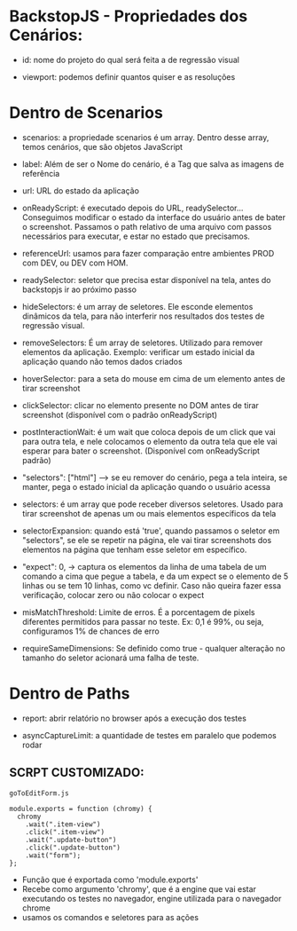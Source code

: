 # BackstopJS - Propriedades dos Cenários:

* id: nome do projeto do qual será feita a de regressão visual

* viewport: podemos definir quantos quiser e as resoluções


# Dentro de Scenarios

* scenarios: a propriedade scenarios é um array. Dentro desse array, temos cenários, que são objetos JavaScript

* label: Além de ser o Nome do cenário, é a Tag que salva as imagens de referência

* url: URL do estado da aplicação

* onReadyScript: é executado depois do URL, readySelector... Conseguimos modificar o estado da interface do usuário antes de bater o screenshot. Passamos o path relativo de uma arquivo com passos necessários para executar, e estar no estado que precisamos.

* referenceUrl: usamos para fazer comparação entre ambientes PROD com DEV, ou DEV com HOM.

* readySelector: seletor que precisa estar disponível na tela, antes do backstopjs ir ao próximo passo

* hideSelectors: é um array de seletores. Ele esconde elementos dinâmicos da tela, para não interferir nos resultados dos testes de regressão visual.

* removeSelectors: É um array de seletores. Utilizado para remover elementos da aplicação. Exemplo: verificar um estado inicial da aplicação quando não temos dados criados

* hoverSelector: para a seta do mouse em cima de um elemento antes de tirar screenshot

* clickSelector: clicar no elemento presente no DOM antes de tirar screenshot (disponível com o padrão onReadyScript)

* postInteractionWait: é um wait que coloca depois de um click que vai para outra tela, e nele colocamos o elemento da outra tela que ele vai esperar para bater o screenshot. (Disponível com onReadyScript padrão)

* "selectors": ["html"] --> se eu remover do cenário, pega a tela inteira, se manter, pega o estado inicial da aplicação quando o usuário acessa

* selectors: é um array que pode receber diversos seletores. Usado para tirar screenshot de apenas um ou mais elementos específicos da tela

* selectorExpansion: quando está 'true', quando passamos o seletor em "selectors", se ele se repetir na página, ele vai tirar screenshots dos elementos na página que tenham esse seletor em específico.

* "expect": 0, -> captura os elementos da linha de uma tabela de um comando a cima que pegue a tabela, e da um expect se o elemento de 5 linhas ou se tem 10 linhas, como vc definir. Caso não queira fazer essa verificação, colocar zero ou não colocar o expect

* misMatchThreshold: Limite de erros. É a porcentagem de pixels diferentes permitidos para passar no teste. Ex: 0,1 é 99%, ou seja, configuramos 1% de chances de erro

* requireSameDimensions: Se definido como true - qualquer alteração no tamanho do seletor acionará uma falha de teste.


# Dentro de Paths

* report: abrir relatório no browser após a execução dos testes

* asyncCaptureLimit: a quantidade de testes em paralelo que podemos rodar


## SCRPT CUSTOMIZADO:

```
goToEditForm.js

module.exports = function (chromy) {
  chromy
    .wait(".item-view")
    .click(".item-view")
    .wait(".update-button")
    .click(".update-button")
    .wait("form");
};
```

* Função que é exportada como 'module.exports'
* Recebe como argumento 'chromy', que é a engine que vai estar executando os testes no navegador, engine utilizada para o navegador chrome
* usamos os comandos e seletores para as ações